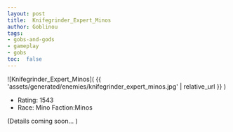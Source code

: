 ```yaml
---
layout: post
title:  Knifegrinder_Expert_Minos
author: Goblinou
tags:
- gobs-and-gods
- gameplay
- gobs
toc:  false
---
```


![Knifegrinder_Expert_Minos]( {{ 'assets/generated/enemies/knifegrinder_expert_minos.jpg' | relative_url }} )
- Rating: 1543
- Race: Mino  Faction:Minos

(Details coming soon... )
